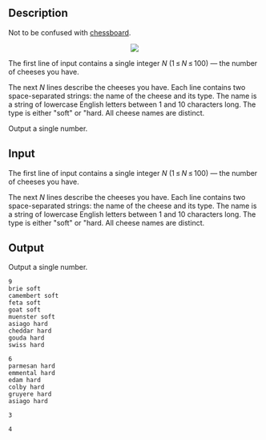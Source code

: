 ## Description

<div><p><span class="tex-font-style-it">Not to be confused with <a href="https://en.wikipedia.org/wiki/Chessboard">chessboard</a>.</span></p><center> <img class="tex-graphics" src="file://RLWQm89P.png" style="max-width: 100.0%;max-height: 100.0%;"> </center></div><div class="input-specification"><p>The first line of input contains a single integer <span class="tex-span"><i>N</i></span> (<span class="tex-span">1 ≤ <i>N</i> ≤ 100</span>) — the number of cheeses you have.</p><p>The next <span class="tex-span"><i>N</i></span> lines describe the cheeses you have. Each line contains two space-separated strings: the name of the cheese and its type. The name is a string of lowercase English letters between 1 and 10 characters long. The type is either "<span class="tex-font-style-tt">soft</span>" or "<span class="tex-font-style-tt">hard</span>. All cheese names are distinct.</p></div><div class="output-specification"><p>Output a single number.</p></div>

## Input

<p>The first line of input contains a single integer <span class="tex-span"><i>N</i></span> (<span class="tex-span">1 ≤ <i>N</i> ≤ 100</span>) — the number of cheeses you have.</p><p>The next <span class="tex-span"><i>N</i></span> lines describe the cheeses you have. Each line contains two space-separated strings: the name of the cheese and its type. The name is a string of lowercase English letters between 1 and 10 characters long. The type is either "<span class="tex-font-style-tt">soft</span>" or "<span class="tex-font-style-tt">hard</span>. All cheese names are distinct.</p>

## Output

<p>Output a single number.</p>





```input1
9
brie soft
camembert soft
feta soft
goat soft
muenster soft
asiago hard
cheddar hard
gouda hard
swiss hard

```




```input2
6
parmesan hard
emmental hard
edam hard
colby hard
gruyere hard
asiago hard

```




```output1
3

```




```output2
4

```



